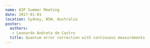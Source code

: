 ```yaml
---
name: AIP Summer Meeting
date: 2017-01-01
location: Sydney, NSW, Australia
poster:
  authors:
   - Leonardo Andreta de Castro
  title: Quantum error correction with continuous measurements
---
```

